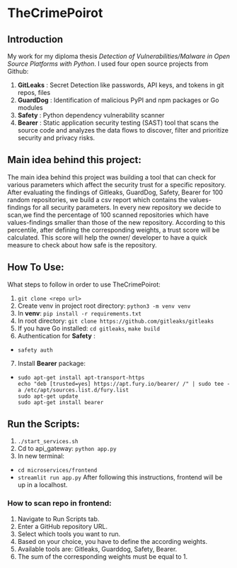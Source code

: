 # TheCrimePoirot
## **Introduction**
My work for my diploma thesis _Detection of Vulnerabilities/Malware in Open Source Platforms with Python_.
I used four open source projects from Github:
1. **GitLeaks** : Secret Detection like passwords, API keys, and tokens in git repos, files
2. **GuardDog** : Identification of malicious PyPI and npm packages or Go modules
3. **Safety** : Python dependency vulnerability scanner
4. **Bearer** : Static application security testing (SAST) tool that scans the source code and analyzes the data flows to discover, filter and prioritize security and privacy risks.

## **Main idea behind this project:**
The main idea behind this project was building a tool that can check for various parameters which affect the security trust for a specific repository. After evaluating the findings of Gitleaks, GuardDog, Safety, Bearer for 100 random repositories, we build a csv report which contains the values-findings for all security parameters. In every new repository we decide to scan,we find the percentage of 100 scanned repositories which have values-findings smaller than those of the new repository. According to this percentile, after defining the corresponding weights, a trust score will be calculated. This score will help the owner/ developer to have a quick measure to check about how safe is the repository.

## **How To Use:**
What steps to follow in order to use TheCrimePoirot:
1. `git clone <repo url>`
2. Create venv in project root directory: `python3 -m venv venv`
3. In **venv**: `pip install -r requirements.txt`
4. In root directory: `git clone https://github.com/gitleaks/gitleaks`
5. If you have Go installed: `cd gitleaks`,  `make build`
6.  Authentication for **Safety** :
  - `safety auth`
7. Install **Bearer** package:
  - ```
    sudo apt-get install apt-transport-https
    echo "deb [trusted=yes] https://apt.fury.io/bearer/ /" | sudo tee -a /etc/apt/sources.list.d/fury.list
    sudo apt-get update
    sudo apt-get install bearer
    
## **Run the Scripts:**
1. `./start_services.sh`
2. Cd to api_gateway: `python app.py`
3. In new terminal:
- `cd microservices/frontend`
- `streamlit run app.py` 
After following this instructions, frontend will be up in a localhost.

###  How to scan repo in frontend:
1. Navigate to Run Scripts tab.
2. Enter a GitHub repository URL.
3. Select which tools you want to run.
4. Based on your choice, you have to define the according weights.
5. Available tools are: Gitleaks, Guarddog, Safety, Bearer.
6. The sum of the corresponding weights must be equal to 1.

